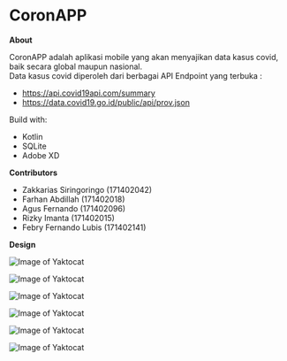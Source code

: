# CoronAPP

**About**

CoronAPP adalah aplikasi mobile yang akan menyajikan data kasus covid, baik secara global maupun nasional.  
Data kasus covid diperoleh dari berbagai API Endpoint yang terbuka : 
- https://api.covid19api.com/summary
- https://data.covid19.go.id/public/api/prov.json  

Build with:  
- Kotlin
- SQLite
- Adobe XD  

**Contributors**  
- Zakkarias Siringoringo (171402042)  
- Farhan Abdillah (171402018)  
- Agus Fernando (171402096)  
- Rizky Imanta (171402015)
- Febry Fernando Lubis (171402141)  

  
   
**Design**  

![Image of Yaktocat](https://github.com/zakariasi/CoronAPP/blob/main/xd/Home.png)  

![Image of Yaktocat](https://github.com/zakariasi/CoronAPP/blob/main/xd/Data%20Negara%20-%20OnClick.png)  
  
![Image of Yaktocat](https://github.com/zakariasi/CoronAPP/blob/main/xd/Negara%20-%20OnClick.png)  

![Image of Yaktocat](https://github.com/zakariasi/CoronAPP/blob/main/xd/Provinsi%20-%20OnClick%20%E2%80%93%201.png)  

![Image of Yaktocat](https://github.com/zakariasi/CoronAPP/blob/main/xd/Favorite-Watchlist.png)  

![Image of Yaktocat](https://github.com/zakariasi/CoronAPP/blob/main/xd/Pengaturan.png)
